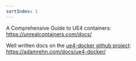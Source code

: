 ```yaml
---
sortIndex: 1
---
```


A Comprehensive Guide to UE4 containers:
<https://unrealcontainers.com/docs/>


Well written docs on the [ue4-docker github project](https://github.com/adamrehn/ue4-docker):
<https://adamrehn.com/docs/ue4-docker/>
